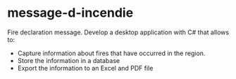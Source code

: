 # message-d-incendie
Fire declaration message.
Develop a desktop application with C# that allows to:
- Capture information about fires that have occurred in
the region.
- Store the information in a database
- Export the information to an Excel and PDF file
